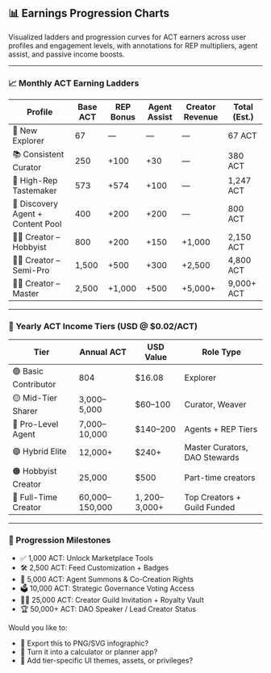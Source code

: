 ## 📊 Earnings Progression Charts

Visualized ladders and progression curves for ACT earners across user profiles and engagement levels, with annotations for REP multipliers, agent assist, and passive income boosts.

---

### 📈 Monthly ACT Earning Ladders
| Profile | Base ACT | REP Bonus | Agent Assist | Creator Revenue | Total (Est.) |
|---------|----------|-----------|---------------|------------------|--------------|
| 🐣 New Explorer | 67 | — | — | — | 67 ACT |
| 📚 Consistent Curator | 250 | +100 | +30 | — | 380 ACT |
| 🧙 High-Rep Tastemaker | 573 | +574 | +100 | — | 1,247 ACT |
| 🤖 Discovery Agent + Content Pool | 400 | +200 | +200 | — | 800 ACT |
| 🧑‍🎨 Creator – Hobbyist | 800 | +200 | +150 | +1,000 | 2,150 ACT |
| 🧑‍🚀 Creator – Semi-Pro | 1,500 | +500 | +300 | +2,500 | 4,800 ACT |
| 🧙‍♂️ Creator – Master | 2,500 | +1,000 | +500 | +5,000+ | 9,000+ ACT |

---

### 📆 Yearly ACT Income Tiers (USD @ $0.02/ACT)
| Tier | Annual ACT | USD Value | Role Type |
|------|-------------|-----------|------------|
| 🟢 Basic Contributor | 804 | $16.08 | Explorer |
| 🟡 Mid-Tier Sharer | 3,000–5,000 | $60–100 | Curator, Weaver |
| 🔵 Pro-Level Agent | 7,000–10,000 | $140–200 | Agents + REP Tiers |
| 🟣 Hybrid Elite | 12,000+ | $240+ | Master Curators, DAO Stewards |
| 🟠 Hobbyist Creator | 25,000 | $500 | Part-time creators |
| 🔴 Full-Time Creator | 60,000–150,000 | $1,200–$3,000+ | Top Creators + Guild Funded |

---

### 📌 Progression Milestones
- ✅ 1,000 ACT: Unlock Marketplace Tools
- 🛠️ 2,500 ACT: Feed Customization + Badges
- 🧙 5,000 ACT: Agent Summons & Co-Creation Rights
- 🗳️ 10,000 ACT: Strategic Governance Voting Access
- 🧑‍🎨 25,000 ACT: Creator Guild Invitation + Royalty Vault
- 🏆 50,000+ ACT: DAO Speaker / Lead Creator Status

Would you like to:
- 📎 Export this to PNG/SVG infographic?
- 🧮 Turn it into a calculator or planner app?
- 🎨 Add tier-specific UI themes, assets, or privileges?


